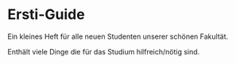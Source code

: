 # Ersti-Guide

 Ein kleines Heft für alle neuen Studenten unserer schönen Fakultät. 
 
 Enthält viele Dinge die für das Studium hilfreich/nötig sind. 
